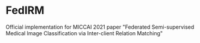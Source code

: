 # FedIRM
Official implementation for MICCAI 2021 paper "Federated Semi-supervised Medical Image Classification via Inter-client Relation Matching"
